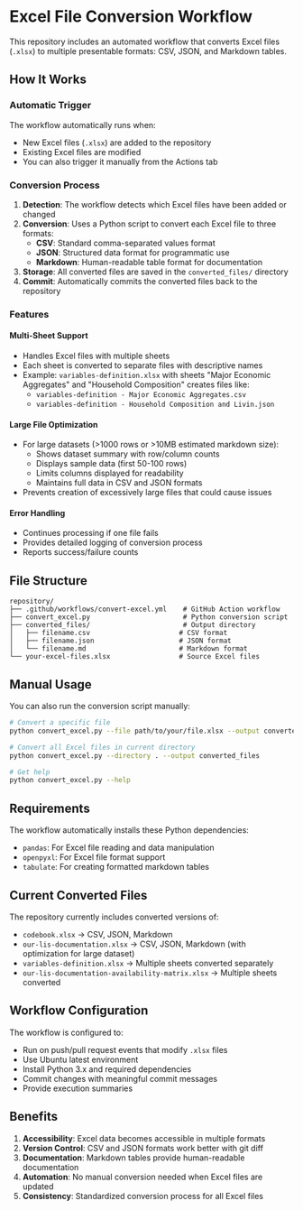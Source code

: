 # Excel File Conversion Workflow

This repository includes an automated workflow that converts Excel files (`.xlsx`) to multiple presentable formats: CSV, JSON, and Markdown tables.

## How It Works

### Automatic Trigger
The workflow automatically runs when:
- New Excel files (`.xlsx`) are added to the repository
- Existing Excel files are modified
- You can also trigger it manually from the Actions tab

### Conversion Process
1. **Detection**: The workflow detects which Excel files have been added or changed
2. **Conversion**: Uses a Python script to convert each Excel file to three formats:
   - **CSV**: Standard comma-separated values format
   - **JSON**: Structured data format for programmatic use
   - **Markdown**: Human-readable table format for documentation
3. **Storage**: All converted files are saved in the `converted_files/` directory
4. **Commit**: Automatically commits the converted files back to the repository

### Features

#### Multi-Sheet Support
- Handles Excel files with multiple sheets
- Each sheet is converted to separate files with descriptive names
- Example: `variables-definition.xlsx` with sheets "Major Economic Aggregates" and "Household Composition" creates files like:
  - `variables-definition - Major Economic Aggregates.csv`
  - `variables-definition - Household Composition and Livin.json`

#### Large File Optimization
- For large datasets (>1000 rows or >10MB estimated markdown size):
  - Shows dataset summary with row/column counts
  - Displays sample data (first 50-100 rows)
  - Limits columns displayed for readability
  - Maintains full data in CSV and JSON formats
- Prevents creation of excessively large files that could cause issues

#### Error Handling
- Continues processing if one file fails
- Provides detailed logging of conversion process
- Reports success/failure counts

## File Structure

```
repository/
├── .github/workflows/convert-excel.yml    # GitHub Action workflow
├── convert_excel.py                       # Python conversion script
├── converted_files/                       # Output directory
│   ├── filename.csv                      # CSV format
│   ├── filename.json                     # JSON format
│   └── filename.md                       # Markdown format
└── your-excel-files.xlsx                 # Source Excel files
```

## Manual Usage

You can also run the conversion script manually:

```bash
# Convert a specific file
python convert_excel.py --file path/to/your/file.xlsx --output converted_files

# Convert all Excel files in current directory
python convert_excel.py --directory . --output converted_files

# Get help
python convert_excel.py --help
```

## Requirements

The workflow automatically installs these Python dependencies:
- `pandas`: For Excel file reading and data manipulation
- `openpyxl`: For Excel file format support
- `tabulate`: For creating formatted markdown tables

## Current Converted Files

The repository currently includes converted versions of:
- `codebook.xlsx` → CSV, JSON, Markdown
- `our-lis-documentation.xlsx` → CSV, JSON, Markdown (with optimization for large dataset)
- `variables-definition.xlsx` → Multiple sheets converted separately
- `our-lis-documentation-availability-matrix.xlsx` → Multiple sheets converted

## Workflow Configuration

The workflow is configured to:
- Run on push/pull request events that modify `.xlsx` files
- Use Ubuntu latest environment
- Install Python 3.x and required dependencies
- Commit changes with meaningful commit messages
- Provide execution summaries

## Benefits

1. **Accessibility**: Excel data becomes accessible in multiple formats
2. **Version Control**: CSV and JSON formats work better with git diff
3. **Documentation**: Markdown tables provide human-readable documentation
4. **Automation**: No manual conversion needed when Excel files are updated
5. **Consistency**: Standardized conversion process for all Excel files